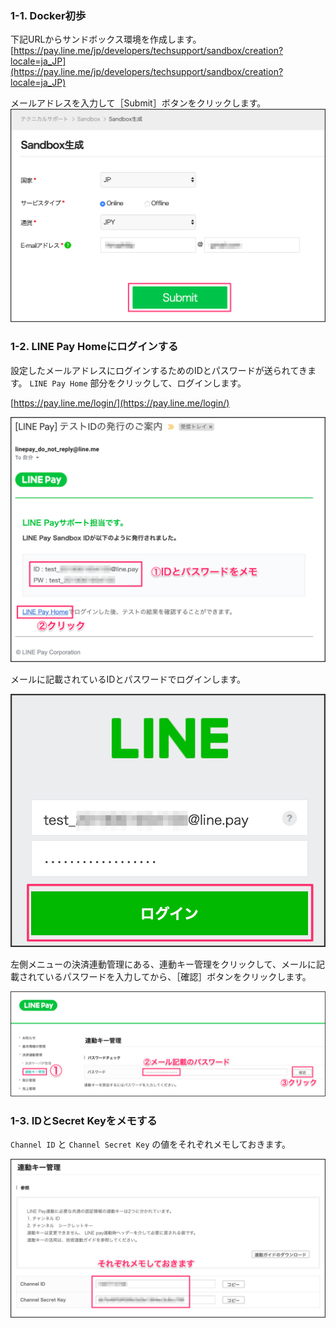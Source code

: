 ### 1-1. Docker初歩
下記URLからサンドボックス環境を作成します。
[https://pay.line.me/jp/developers/techsupport/sandbox/creation?locale=ja_JP](https://pay.line.me/jp/developers/techsupport/sandbox/creation?locale=ja_JP)

メールアドレスを入力して［Submit］ボタンをクリックします。
![s100](https://raw.githubusercontent.com/gaomar/katacoda-scenarios/master/linepay-v3-handson-playground/images/s100.png)

### 1-2. LINE Pay Homeにログインする
設定したメールアドレスにログインするためのIDとパスワードが送られてきます。
`LINE Pay Home` 部分をクリックして、ログインします。

[https://pay.line.me/login/](https://pay.line.me/login/)

![s101](https://raw.githubusercontent.com/gaomar/katacoda-scenarios/master/linepay-v3-handson-playground/images/s101.png)

メールに記載されているIDとパスワードでログインします。

![s102](https://raw.githubusercontent.com/gaomar/katacoda-scenarios/master/linepay-v3-handson-playground/images/s102.png)

左側メニューの決済連動管理にある、連動キー管理をクリックして、メールに記載されているパスワードを入力してから、［確認］ボタンをクリックします。

![s103](https://raw.githubusercontent.com/gaomar/katacoda-scenarios/master/linepay-v3-handson-playground/images/s103.png)

### 1-3. IDとSecret Keyをメモする
`Channel ID` と `Channel Secret Key` の値をそれぞれメモしておきます。

![s104](https://raw.githubusercontent.com/gaomar/katacoda-scenarios/master/linepay-v3-handson-playground/images/s104.png)